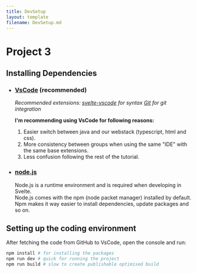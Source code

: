 ```yaml
---
title: DevSetup
layout: template
filename: DevSetup.md
--- 
```


# Project 3
## Installing Dependencies 

* ### [VsCode](https://code.visualstudio.com/)  (recommended)

  _Recommended extensions:_
  _[svelte-vscode](https://marketplace.visualstudio.com/items?itemName=svelte.svelte-vscode) for syntax_ 
  _[Git](https://git-scm.com/book/en/v2/Getting-Started-Installing-Git) for git integration_

  **I'm recommending using VsCode for following reasons:**  
  1. Easier switch between java and our webstack (typescript, html and css).  
  2. More consistency between groups when using the same "IDE" with the same base extensions.  
  3. Less confusion following the rest of the tutorial.  
  

* ### [node.js](https://nodejs.org/en/download)
  Node.js is a runtime environment and is required when developing in Svelte.  
  Node.js comes with the npm (node packet manager) installed by default.
  Npm makes it way easier to install dependencies, update packages and so on.

## Setting up the coding environment
After fetching the code from GitHub to VsCode, open the console and run:
```sh
npm install # for installing the packages
npm run dev # quick for running the project
npm run build # slow to create publishable optimised build
```
